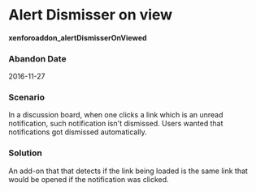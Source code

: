 # Alert Dismisser on view
#### xenforoaddon_alertDismisserOnViewed

### Abandon Date

2016-11-27

### Scenario

In a discussion board, when one clicks a link which is an unread notification, such notification isn't dismissed. Users wanted that notifications got dismissed automatically.

### Solution

An add-on that that detects if the link being loaded is the same link that would be opened if the notification was clicked.
